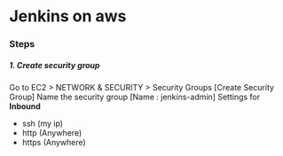 # Jenkins on aws
### Steps
##### 1. Create security group
 Go to EC2 > NETWORK & SECURITY > Security Groups [Create Security Group]
 Name the security group
 [Name : jenkins-admin]
 Settings for **Inbound**
- ssh (my ip)
- http (Anywhere)
- https (Anywhere)